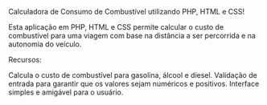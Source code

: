 Calculadora de Consumo de Combustível utilizando PHP, HTML e CSS!

Esta aplicação em PHP, HTML e CSS permite calcular o custo de combustível para uma viagem com base na distância a ser percorrida e na autonomia do veículo.

Recursos:

Calcula o custo de combustível para gasolina, álcool e diesel.
Validação de entrada para garantir que os valores sejam numéricos e positivos.
Interface simples e amigável para o usuário.
